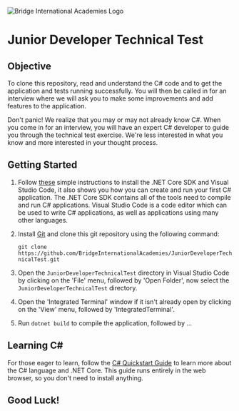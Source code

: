![Bridge International Academies Logo](https://raw.githubusercontent.com/BridgeInternationalAcademies/JuniorDeveloperTechnicalTest/master/Banner%20Logo%20280x60.png)

# Junior Developer Technical Test

## Objective

To clone this repository, read and understand the C# code and to get the application and tests running successfully. You will then be called in for an interview where we will ask you to make some improvements and add features to the application.

Don't panic! We realize that you may or may not already know C#. When you come in for an interview, you will have an expert C# developer to guide you through the technical test exercise. We're less interested in what you know and more interested in your thought process.

## Getting Started

1. Follow [these](https://docs.microsoft.com/en-us/dotnet/core/tutorials/with-visual-studio-code) simple instructions to install the .NET Core SDK and Visual Studio Code, it also shows you how you can create and run your first C# application. The .NET Core SDK contains all of the tools need to compile and run C# applications. Visual Studio Code is a code editor which can be used to write C# applications, as well as applications using many other languages.

2. Install [Git](https://git-scm.com/downloads) and clone this git repository using the following command:

    `git clone https://github.com/BridgeInternationalAcademies/JuniorDeveloperTechnicalTest.git`

3. Open the `JuniorDeveloperTechnicalTest` directory in Visual Studio Code by clicking on the 'File' menu, followed by 'Open Folder', now select the `JuniorDeveloperTechnicalTest` directory.

4. Open the 'Integrated Terminal' window if it isn't already open by clicking on the 'View' menu, followed by 'IntegratedTerminal'.

5. Run `dotnet build` to compile the application, followed by ...

## Learning C#

For those eager to learn, follow the [C# Quickstart Guide](https://docs.microsoft.com/en-us/dotnet/csharp/quick-starts/index) to learn more about the C# language and .NET Core. This guide runs entirely in the web browser, so you don't need to install anything.

## Good Luck!
